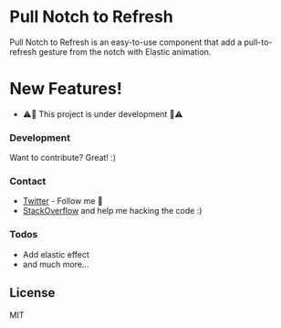 # Pull Notch to Refresh

Pull Notch to Refresh is an easy-to-use component that add a pull-to-refresh gesture from the notch with Elastic animation.

# New Features!

  - ⚠️👷 This project is under development 👷⚠️

### Development

Want to contribute? Great! :)

### Contact

 - [Twitter] - Follow me 📱
 - [StackOverflow] and help me hacking the code :)

### Todos

 - Add elastic effect
 - and much more...

License
----

MIT


   [Twitter]: <https://twitter.com/thedjnivek>
   [StackOverflow]: <https://stackoverflow.com/users/1884877/thedjnivek>
